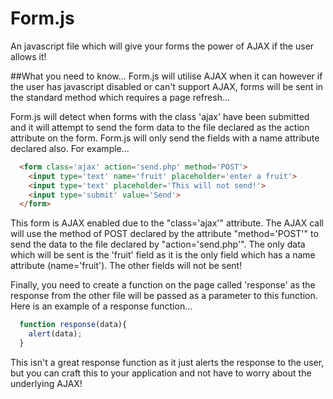 # Form.js
An javascript file which will give your forms the power of AJAX if the user allows it!

##What you need to know...
Form.js will utilise AJAX when it can however if the user has javascript disabled or can't support AJAX, forms will be sent in the standard method which requires a page refresh...

Form.js will detect when forms with the class 'ajax' have been submitted and it will attempt to send the form data to the file declared as the action attribute on the form. Form.js will only send the fields with a name attribute declared also. For example...

```html
  <form class='ajax' action='send.php' method='POST'>
    <input type='text' name='fruit' placeholder='enter a fruit'>
    <input type='text' placeholder='This will not send!'>
    <input type='submit' value='Send'>
  </form>
```

This form is AJAX enabled due to the "class='ajax'" attribute. The AJAX call will use the method of POST declared by the attribute "method='POST'" to send the data to the file declared by "action='send.php'". The only data which will be sent is the 'fruit' field as it is the only field which has a name attribute (name='fruit'). The other fields will not be sent!

Finally, you need to create a function on the page called 'response' as the response from the other file will be passed as a parameter to this function. Here is an example of a response function...

``` javascript
  function response(data){
    alert(data);
  }
```

This isn't a great response function as it just alerts the response to the user, but you can craft this to your application and not have to worry about the underlying AJAX!

